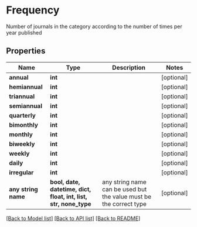 # Frequency

Number of journals in the category according to the number of times per year published

## Properties
Name | Type | Description | Notes
------------ | ------------- | ------------- | -------------
**annual** | **int** |  | [optional] 
**hemiannual** | **int** |  | [optional] 
**triannual** | **int** |  | [optional] 
**semiannual** | **int** |  | [optional] 
**quarterly** | **int** |  | [optional] 
**bimonthly** | **int** |  | [optional] 
**monthly** | **int** |  | [optional] 
**biweekly** | **int** |  | [optional] 
**weekly** | **int** |  | [optional] 
**daily** | **int** |  | [optional] 
**irregular** | **int** |  | [optional] 
**any string name** | **bool, date, datetime, dict, float, int, list, str, none_type** | any string name can be used but the value must be the correct type | [optional]

[[Back to Model list]](../README.md#documentation-for-models) [[Back to API list]](../README.md#documentation-for-api-endpoints) [[Back to README]](../README.md)


